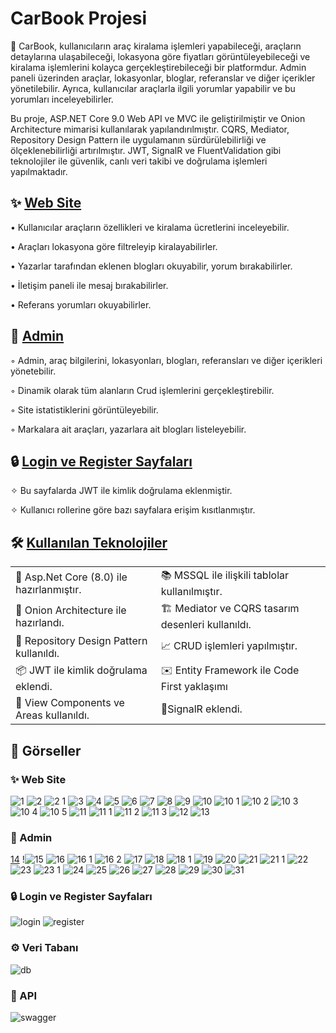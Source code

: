 # CarBook Projesi 

🚗 CarBook, kullanıcıların araç kiralama işlemleri yapabileceği, araçların detaylarına ulaşabileceği, lokasyona göre fiyatları görüntüleyebileceği ve kiralama işlemlerini kolayca gerçekleştirebileceği bir platformdur. Admin paneli üzerinden araçlar, lokasyonlar, bloglar, referanslar ve diğer içerikler yönetilebilir. Ayrıca, kullanıcılar araçlarla ilgili yorumlar yapabilir ve bu yorumları inceleyebilirler.

Bu proje, ASP.NET Core 9.0 Web API ve MVC ile geliştirilmiştir ve Onion Architecture mimarisi kullanılarak yapılandırılmıştır. CQRS, Mediator, Repository Design Pattern ile uygulamanın sürdürülebilirliği ve ölçeklenebilirliği artırılmıştır. JWT, SignalR ve FluentValidation gibi teknolojiler ile güvenlik, canlı veri takibi ve doğrulama işlemleri yapılmaktadır.

## ✨ [Web Site](#-web-site-1)

• Kullanıcılar araçların özellikleri ve kiralama ücretlerini inceleyebilir.

• Araçları lokasyona göre filtreleyip kiralayabilirler.

• Yazarlar tarafından eklenen blogları okuyabilir, yorum bırakabilirler.

• İletişim paneli ile mesaj bırakabilirler. 

• Referans yorumları okuyabilirler. 

## 🚀 [Admin](#-admin-1)

◦ Admin, araç bilgilerini, lokasyonları, blogları, referansları ve diğer içerikleri yönetebilir.

◦ Dinamik olarak tüm alanların Crud işlemlerini gerçekleştirebilir. 

◦ Site istatistiklerini görüntüleyebilir.

◦ Markalara ait araçları, yazarlara ait blogları listeleyebilir. 

## 🔒 [Login ve Register Sayfaları](#-login-ve-register-sayfaları-1)

✧ Bu sayfalarda JWT ile kimlik doğrulama eklenmiştir. 

✧ Kullanıcı rollerine göre bazı sayfalara erişim kısıtlanmıştır.

## 🛠️ [Kullanılan Teknolojiler](#-veri-tabanı)

<table>
<tr>
    <td>🎉 Asp.Net Core (8.0) ile hazırlanmıştır.</td>
    <td>📚 MSSQL ile ilişkili tablolar kullanılmıştır.</td>
  </tr>
  
  <tr>
    <td>📖 Onion Architecture ile hazırlandı.</td>
    <td>🏗️ Mediator ve CQRS tasarım desenleri kullanıldı.</td>
  </tr>
  
  <tr>
    <td>📘 Repository Design Pattern kullanıldı.</td>
    <td>📈 CRUD işlemleri yapılmıştır.</td>
  </tr>
  
  <tr>
    <td>📦 JWT ile kimlik doğrulama eklendi.</td>
    <td>✉️ Entity Framework ile Code First yaklaşımı</td>
  </tr>
  
  <tr>
    <td>📜 View Components ve Areas kullanıldı.</td>
     <td>🌠SignalR eklendi.</td>
  </tr>   
</table>

## 🌄 Görseller

### ✨ Web Site

![1](https://github.com/user-attachments/assets/6e15b3e6-7401-4086-abc1-40c1d5e79a62)
![2](https://github.com/user-attachments/assets/b8f7ec0e-2e85-4ad2-84a0-e4255564efdd)
![2 1](https://github.com/user-attachments/assets/e67eb2cf-9772-4a88-a0e4-a8381b72524e)
![3](https://github.com/user-attachments/assets/7daade1a-92ec-44f3-9510-1be7ecfef172)
![4](https://github.com/user-attachments/assets/e418ef1c-fd38-4588-bca0-e00a40fd8426)
![5](https://github.com/user-attachments/assets/db82d02e-40fc-4885-bc1a-aaee2d8e65b5)
![6](https://github.com/user-attachments/assets/5664aac9-dc0b-44ff-92a1-82f9e0de8674)
![7](https://github.com/user-attachments/assets/487d3b7e-8c54-49cd-859c-84c439b876fc)
![8](https://github.com/user-attachments/assets/e8eaf6d8-50ba-499f-a7d0-0be72df777fa)
![9](https://github.com/user-attachments/assets/ea0e6b1d-2ddc-4f2b-b4b0-2ca5166c9023)
![10](https://github.com/user-attachments/assets/aa1ee77c-2afc-426d-8742-39e0b5c0f976)
![10 1](https://github.com/user-attachments/assets/83124a5f-9869-48e8-b4f3-b3a002f8f514)
![10 2](https://github.com/user-attachments/assets/eedcb347-8ddf-427b-b6d6-27d7cd89cc73)
![10 3](https://github.com/user-attachments/assets/06a1844d-0b95-4bcc-9cc7-4b7ffe0d2be6)
![10 4](https://github.com/user-attachments/assets/11890afd-cc30-43a5-9fe6-7bb8eea42a7f)
![10 5](https://github.com/user-attachments/assets/6adfafec-54ca-41f3-ae4d-cd3da786fc5f)
![11](https://github.com/user-attachments/assets/5a58dfdd-1e9a-48ae-8fc3-9cb8478a1e90)
![11 1](https://github.com/user-attachments/assets/d9c2599b-ac4f-416a-922b-ea2666e91b99)
![11 2](https://github.com/user-attachments/assets/cf9f6697-933b-4af5-b488-a3aadc18c89c)
![11 3](https://github.com/user-attachments/assets/f62ac7dc-e787-407a-804f-ffb3100ea2fb)
![12](https://github.com/user-attachments/assets/5873f96c-5504-416c-a1cc-5a8d8ca92a17)
![13](https://github.com/user-attachments/assets/5210abf1-d305-4031-b4ac-a365e12834ed)

### 🚀 Admin 

[14](https://github.com/user-attachments/assets/59dca269-0fdc-403d-9f13-9ce2f632a70a)
!![15](https://github.com/user-attachments/assets/25227179-b6cc-4665-9924-13114db140bd)
![16](https://github.com/user-attachments/assets/0ef5975f-16ae-4b7e-a3ba-ce4e5ebdc372)
![16 1](https://github.com/user-attachments/assets/9c1cb3dd-cd31-4766-a849-57b427369ff8)
![16 2](https://github.com/user-attachments/assets/5a6e0d54-fc07-460c-b582-c4f6de0545f6)
![17](https://github.com/user-attachments/assets/69cc9192-c154-4fdb-bfed-2a356bde2898)
![18](https://github.com/user-attachments/assets/3a9dc09c-339f-47e4-9008-ea2536294e4d)
![18 1](https://github.com/user-attachments/assets/c302bf60-5001-4975-9de9-8cc721c0e167)
![19](https://github.com/user-attachments/assets/2065ebdb-72cc-4103-83d0-df70e074a29f)
![20](https://github.com/user-attachments/assets/011c3a6a-e151-494e-ba9f-9def112d4e1d)
![21](https://github.com/user-attachments/assets/6c48b78c-da97-470b-9475-159fa6282a8a)
![21 1](https://github.com/user-attachments/assets/f8709f3c-7891-4f2e-9f1d-4d1b09a99675)
![22](https://github.com/user-attachments/assets/1edbebcc-b251-444c-9ace-8ea9dba475cc)
![23](https://github.com/user-attachments/assets/fe69614b-aae1-421e-a2c1-346a525ff7b1)
![23 1](https://github.com/user-attachments/assets/9cda9cd2-970e-4709-9fbd-71984c01a59d)
![24](https://github.com/user-attachments/assets/dbd25ae0-a89c-4adb-8ac1-0f0b47fecf9c)
![25](https://github.com/user-attachments/assets/0a33a378-8d2e-422e-a9de-d037ba885f67)
![26](https://github.com/user-attachments/assets/e9aefe5d-addb-4030-b451-03740ca8f7ba)
![27](https://github.com/user-attachments/assets/19e9e70d-8a34-4c8f-b683-869eb98ad22e)
![28](https://github.com/user-attachments/assets/7c67066b-4d72-47d6-9c66-2a83953683b0)
![29](https://github.com/user-attachments/assets/140f0323-11f2-44b7-8dc3-a45a6af4fac4)
![30](https://github.com/user-attachments/assets/5494f104-9849-417d-ba2f-682879aec0ea)
![31](https://github.com/user-attachments/assets/d861b952-fb79-48d6-aba0-6df74bba49ee)

### 🔒 Login ve Register Sayfaları

![login](https://github.com/user-attachments/assets/5d7b9280-fc1f-471b-8b15-0c87afa98c3f)
![register](https://github.com/user-attachments/assets/3661dd76-c556-4f7d-8b0f-b9c376908bf5)

### ⚙ Veri Tabanı

![db](https://github.com/user-attachments/assets/269eaff8-63cc-48d3-900c-b5682f764366)

### 📍 API

![swagger](https://github.com/user-attachments/assets/27f3e730-95cb-485f-ae49-23b95d8421ab)

